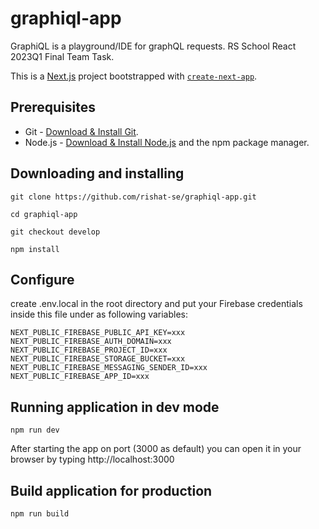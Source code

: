 # graphiql-app

GraphiQL is a playground/IDE for graphQL requests. RS School React 2023Q1 Final Team Task.

This is a [Next.js](https://nextjs.org/) project bootstrapped with [`create-next-app`](https://github.com/vercel/next.js/tree/canary/packages/create-next-app).

## Prerequisites

- Git - [Download & Install Git](https://git-scm.com/downloads).
- Node.js - [Download & Install Node.js](https://nodejs.org/en/download/) and the npm package manager.

## Downloading and installing

```
git clone https://github.com/rishat-se/graphiql-app.git
```

```
cd graphiql-app
```

```
git checkout develop
```

```
npm install
```

## Configure

create .env.local in the root directory and put your Firebase credentials inside this file under as following variables:

```
NEXT_PUBLIC_FIREBASE_PUBLIC_API_KEY=xxx
NEXT_PUBLIC_FIREBASE_AUTH_DOMAIN=xxx
NEXT_PUBLIC_FIREBASE_PROJECT_ID=xxx
NEXT_PUBLIC_FIREBASE_STORAGE_BUCKET=xxx
NEXT_PUBLIC_FIREBASE_MESSAGING_SENDER_ID=xxx
NEXT_PUBLIC_FIREBASE_APP_ID=xxx
```

## Running application in dev mode

```
npm run dev
```

After starting the app on port (3000 as default) you can open
it in your browser by typing http://localhost:3000

## Build application for production

```
npm run build
```
